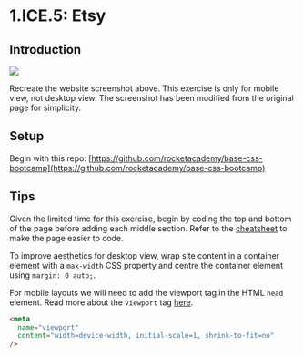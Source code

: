 # 1.ICE.5: Etsy

## Introduction

![](../../.gitbook/assets/etsy.jpg)

Recreate the website screenshot above. This exercise is only for mobile view, not desktop view. The screenshot has been modified from the original page for simplicity.

## Setup

Begin with this repo: [https://github.com/rocketacademy/base-css-bootcamp](https://github.com/rocketacademy/base-css-bootcamp)

## Tips

Given the limited time for this exercise, begin by coding the top and bottom of the page before adding each middle section. Refer to the [cheatsheet](../1.5-basic-css/#exercise-tips-cheatsheet) to make the page easier to code.

To improve aesthetics for desktop view, wrap site content in a container element with a `max-width` CSS property and centre the container element using `margin: 0 auto;`.

For mobile layouts we will need to add the viewport tag in the HTML `head` element. Read more about the `viewport` tag [here](https://developer.mozilla.org/en-US/docs/Web/HTML/Viewport\_meta\_tag).

```html
<meta
  name="viewport"
  content="width=device-width, initial-scale=1, shrink-to-fit=no"
/>
```
